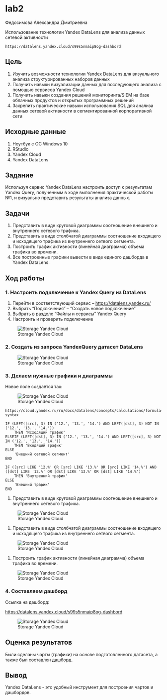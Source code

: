 # lab2
Федосимова Александра Дмитриевна

Использование технологии Yandex DataLens для анализа данных сетевой
активности

    https://datalens.yandex.cloud/s99s5nmaip8og-dashbord

## Цель

1.  Изучить возможности технологии Yandex DataLens для визуального
    анализа структурированных наборов данных
2.  Получить навыки визуализации данных для последующего анализа с
    помощью сервисов Yandex Cloud
3.  Получить навыки создания решений мониторинга/SIEM на базе облачных
    продуктов и открытых программных решений
4.  Закрепить практические навыки использования SQL для анализа данных
    сетевой активности в сегментированной корпоративной сети

## Исходные данные

1.  Ноутбук с ОС Windows 10
2.  RStudio
3.  Yandex Cloud
4.  Yandex DataLens

## Задание

Используя сервис Yandex DataLens настроить доступ к результатам Yandex
Query, полученным в ходе выполнения практической работы №1, и визуально
представить результаты анализа данных.

## Задачи

1.  Представить в виде круговой диаграммы соотношение внешнего и
    внутреннего сетевого трафика.
2.  Представить в виде столбчатой диаграммы соотношение входящего и
    исходящего трафика из внутреннего сетвого сегмента.
3.  Построить график активности (линейная диаграмма) объема трафика во
    времени.
4.  Все построенные графики вывести в виде единого дашборда в Yandex
    DataLens.

## Ход работы

### 1. Настроить подключение к Yandex Query из DataLens

1.  Перейти в соответствующий сервис – https://datalens.yandex.ru/
2.  Выбрать “Подключения” – “Создать новое подключение”
3.  Выбрать в разделе “Файлы и сервисы” Yandex Query
4.  Настроить и проверить подключение

<figure>
<img src="img/1.jpg" alt="Storage Yandex Cloud" />
<figcaption aria-hidden="true">Storage Yandex Cloud</figcaption>
</figure>

### 2. Создать из запроса YandexQuery датасет DataLens

<figure>
<img src="img/3.jpg" alt="Storage Yandex Cloud" />
<figcaption aria-hidden="true">Storage Yandex Cloud</figcaption>
</figure>

### 3. Делаем нужные графики и диаграммы

Новое поле создаётся так:

<figure>
<img src="img/4.jpg" alt="Storage Yandex Cloud" />
<figcaption aria-hidden="true">Storage Yandex Cloud</figcaption>
</figure>

    https://cloud.yandex.ru/ru/docs/datalens/concepts/calculations/formula-syntax

    IF (LEFT([src], 3) IN ('12.', '13.', '14.') AND LEFT([dst], 3) NOT IN ('12.', '13.', '14.'))
        THEN 'Исходящий трафик'
    ELSEIF (LEFT([dst], 3) IN ('12.', '13.', '14.') AND LEFT([src], 3) NOT IN ('12.', '13.', '14.'))
        THEN 'Входящий трафик'
    ELSE
        'Внешний сетевой сегмент'
    END

    IF ([src] LIKE '12.%' OR [src] LIKE '13.%' OR [src] LIKE '14.%') AND ([dst] LIKE '12.%' OR [dst] LIKE '13.%' OR [dst] LIKE '14.%')
        THEN 'Внутренний трафик'
    ELSE 
        'Внешний трафик'
    END 

1.  Представить в виде круговой диаграммы соотношение внешнего и
    внутреннего сетевого трафика.

<figure>
<img src="img/5.jpg" alt="Storage Yandex Cloud" />
<figcaption aria-hidden="true">Storage Yandex Cloud</figcaption>
</figure>

1.  Представить в виде столбчатой диаграммы соотношение входящего и
    исходящего трафика из внутреннего сетвого сегмента.

<figure>
<img src="img/6.jpg" alt="Storage Yandex Cloud" />
<figcaption aria-hidden="true">Storage Yandex Cloud</figcaption>
</figure>

1.  Построить график активности (линейная диаграмма) объема трафика во
    времени.

<figure>
<img src="img/lin.jpg" alt="Storage Yandex Cloud" />
<figcaption aria-hidden="true">Storage Yandex Cloud</figcaption>
</figure>

### 4. Составляем дашборд

Ссылка на дашборд:

https://datalens.yandex.cloud/s99s5nmaip8og-dashbord

<figure>
<img src="img/7_2_dash.jpg" alt="Storage Yandex Cloud" />
<figcaption aria-hidden="true">Storage Yandex Cloud</figcaption>
</figure>

## Оценка результатов

Были сделаны чарты (графики) на основе подготовленного датасета, а также
был составлен дашборд.

## Вывод

Yandex DataLens - это удобный инструмент для построения чартов и
дашбордов.

